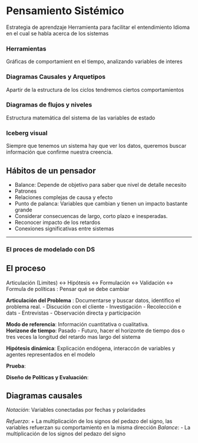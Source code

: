 # Pensamiento Sistémico
Estrategia de aprendzaje
Herramienta para facilitar el entendimiento
Idioma en el cual se habla acerca de los sistemas

### Herramientas
Gráficas de comportamient en el tiempo, analizando variables de interes


### Diagramas Causales y Arquetipos
Apartir de la estructura de los ciclos tendremos ciertos comportamientos

### Diagramas de flujos y niveles
Estructura matemática del sistema de las variables de estado


### Iceberg visual
Siempre que tenemos un sistema hay que ver los datos, queremos buscar información que confirme nuestra creencia.


## Hábitos de un pensador

- Balance: Depende de objetivo para saber que nivel de detalle necesito
- Patrones
- Relaciones complejas de causa y efecto
- Punto de palanca: Variables que cambian y tienen un impacto bastante grande
- Considerar consecuencas de largo, corto plazo e inesperadas.
- Reconocer impacto de los retardos
- Conexiones significativas entre sistemas

---

### El proces de modelado con DS

## El proceso
  Articulación (Limites) <-> Hipótesis <-> Formulación <-> Validación <-> Formula de políticas : Pensar qué se debe cambiar
  
**Articulación del Problema** : Documentarse y buscar datos, identifico el problema real.
        - Discución con el cliente
        - Investigación
        - Recolección e dats
        - Entrevistas
        - Observación directa y participación
 
 **Modo de referencia**: Información cuantitativa o cualitativa.         
 **Horizone de tiempo**: Pasado - Futuro, hacer el horizonte de tiempo dos o tres veces la longitud del retardo mas largo del sistema
        
**Hipótesis dinámica**: Explicación endógena, interaccón de variables y agentes representados en el modelo

**Prueba**:

**Diseño de Políticas y Evaluación**:


## Diagramas causales

*Notación*: Variables conectadas por fechas y polaridades


*Refuerzo*: + La multiplicación de los signos del pedazo del signo, las variables refuerzan su comportamiento en la misma dirección
*Balance*: - La multiplicación de los signos del pedazo del signo


  
